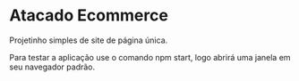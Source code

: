 # Atacado Ecommerce

Projetinho simples de site de página única.

Para testar a aplicação use o comando npm start, logo abrirá uma janela em seu navegador padrão.
